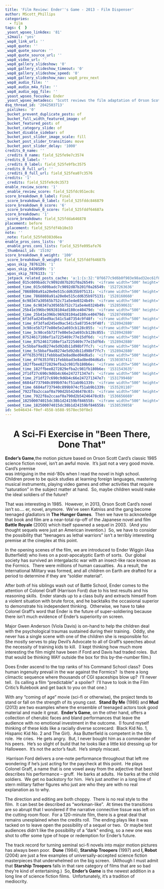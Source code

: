 ```yaml
---
title: 'Film Review: Ender''s Game - 2013 - Film Dispenser'
author: MScott_Phillips
categories:
  - film
tags: {  }
_yoast_wpseo_linkdex: '81'
_s2mail: 'yes'
_wap8_link_url: ''
_wap8_quote: ''
_wap8_quote_source: ''
_wap8_quote_source_url: ''
_wap8_video_url: ''
_wap8_gallery_slideshow: '0'
_wap8_gallery_slideshow_timeout: '0'
_wap8_gallery_slideshow_speed: '0'
_wap8_gallery_slideshow_nav: wap8_prev_next
_wap8_audio_file: ''
_wap8_audio_m4a_file: ''
_wap8_audio_ogg_file: ''
_yoast_wpseo_focuskw: Ender
_yoast_wpseo_metadesc: 'Scott reviews the film adaptation of Orson Scott Card''s classic science fiction novel, Ender''s Game.'
dsq_thread_id: '2042503713'
_pixlikes: '0'
_bucket_prevent_duplicate_posts: of
_bucket_full_width_featured_image: of
_bucket_featured_post: of
_bucket_category_slide: of
_bucket_disable_sidebar: of
_bucket_post_slider_image_scale: fill
_bucket_post_slider_transition: move
_bucket_post_slider_delay: '1000'
credits_0_name: ''
_credits_0_name: field_525fe9e7c3574
credits_0_label: ''
_credits_0_label: field_525fe9fbc3575
credits_0_full_url: ''
_credits_0_full_url: field_525fea07c3576
credits: '1'
_credits: field_525fe9c0c3573
enable_review_score: '1'
_enable_review_score: field_525fdc951ec8c
score_breakdown_0_label: Final
_score_breakdown_0_label: field_525fddc846879
score_breakdown_0_score: '6'
_score_breakdown_0_score: field_525fddf64687a
score_breakdown: '1'
_score_breakdown: field_525fdda646878
placement: before
_placement: field_525fdf4b10e33
note: ''
_note: field_525fe0383d6ea
enable_pros_cons_lists: '0'
_enable_pros_cons_lists: field_525fe095afe76
_thumbnail_id: '15192'
score_breakdown_0_weight: '100'
_score_breakdown_0_weight: field_525fddf64687b
_wpas_skip_7876120: '1'
_wpas_skip_6430509: '1'
_wpas_skip_7876133: '1'
_jetpack_related_posts_cache: 'a:1:{s:32:"8f6677c9d6b0f903e98ad32ec61f8deb";a:2:{s:7:"expires";i:1463177501;s:7:"payload";a:3:{i:0;a:1:{s:2:"id";i:8096;}i:1;a:1:{s:2:"id";i:14793;}i:2;a:1:{s:2:"id";i:1228;}}}}'
_oembed_015c609badc7c9092d87b201f0a26549: '<iframe width="500" height="281" src="https://www.youtube.com/embed/dkhBDhQ4OxM?feature=oembed" frameborder="0" allow="autoplay; encrypted-media" allowfullscreen></iframe>'
_oembed_time_015c609badc7c9092d87b201f0a26549: '1527263636'
_oembed_7868808a91a20e0e515cdd635b975131: '<iframe width="500" height="281" src="https://www.youtube.com/embed/PEZ2r1YGKSA?feature=oembed" frameborder="0" allow="autoplay; encrypted-media" allowfullscreen></iframe>'
_oembed_time_7868808a91a20e0e515cdd635b975131: '1528160660'
_oembed_6c98347a30565b752c71a5e4e0324b49: '<iframe width="500" height="281" src="https://www.youtube.com/embed/FhwktRDG_aQ?feature=oembed" frameborder="0" allow="autoplay; encrypted-media" allowfullscreen></iframe>'
_oembed_time_6c98347a30565b752c71a5e4e0324b49: '1528590631'
_oembed_25b41e396bc96928104ad180ce40479d: '<iframe width="500" height="281" src="https://www.youtube.com/embed/MFWF9dU5Zc0?feature=oembed" frameborder="0" allow="autoplay; encrypted-media" allowfullscreen></iframe>'
_oembed_time_25b41e396bc96928104ad180ce40479d: '1528749008'
_oembed_6f3dfad245ed9ac541c5a87354c9f48f: '<iframe width="500" height="281" src="https://www.youtube.com/embed/rTMINaybeyE?feature=oembed" frameborder="0" allow="autoplay; encrypted-media" allowfullscreen></iframe>'
_oembed_time_6f3dfad245ed9ac541c5a87354c9f48f: '1528942880'
_oembed_3c98ce5b72f7e80e5e2a693cb128c055: '<iframe width="500" height="281" src="https://www.youtube.com/embed/j7RHHPN4gII?feature=oembed" frameborder="0" allow="autoplay; encrypted-media" allowfullscreen></iframe>'
_oembed_time_3c98ce5b72f7e80e5e2a693cb128c055: '1528942880'
_oembed_87524617108ef1a7225469c77e15df6d: '<iframe width="500" height="281" src="https://www.youtube.com/embed/bP8vCXPo-BA?feature=oembed" frameborder="0" allow="autoplay; encrypted-media" allowfullscreen></iframe>'
_oembed_time_87524617108ef1a7225469c77e15df6d: '1528942880'
_oembed_5c5bbaf9ad8274e5d92db11d98bf7fc7: '<iframe width="500" height="281" src="https://www.youtube.com/embed/yqAS2lPISa8?feature=oembed" frameborder="0" allow="autoplay; encrypted-media" allowfullscreen></iframe>'
_oembed_time_5c5bbaf9ad8274e5d92db11d98bf7fc7: '1528942880'
_oembed_4ff6353f011febbbad3e8ad8ed04d6a5: '<iframe width="500" height="281" src="https://www.youtube.com/embed/HikYI0jIAwU?feature=oembed" frameborder="0" allow="autoplay; encrypted-media" allowfullscreen></iframe>'
_oembed_time_4ff6353f011febbbad3e8ad8ed04d6a5: '1530307411'
_oembed_182ffbee8272829efba2c981fb180b6e: '<iframe width="500" height="281" src="https://www.youtube.com/embed/Seg_yBYPjG4?feature=oembed" frameborder="0" allow="autoplay; encrypted-media" allowfullscreen></iframe>'
_oembed_time_182ffbee8272829efba2c981fb180b6e: '1531543635'
_oembed_2f1df27c690c9d6b4c66e247271347e7: '<iframe width="500" height="281" src="https://www.youtube.com/embed/9XxLHyzsB_Q?feature=oembed" frameborder="0" allow="autoplay; encrypted-media" allowfullscreen></iframe>'
_oembed_time_2f1df27c690c9d6b4c66e247271347e7: '1531799460'
_oembed_6684af737940c899b974cf51ab9b1339: '<iframe width="500" height="281" src="https://www.youtube.com/embed/gp-8oB53P7k?feature=oembed" frameborder="0" allow="autoplay; encrypted-media" allowfullscreen></iframe>'
_oembed_time_6684af737940c899b974cf51ab9b1339: '1535201107'
_oembed_7922f8a2ccaaf0a790d2b54246478c03: '<iframe width="500" height="281" src="https://www.youtube.com/embed/AWvUNABT8sg?feature=oembed" frameborder="0" allow="autoplay; encrypted-media" allowfullscreen></iframe>'
_oembed_time_7922f8a2ccaaf0a790d2b54246478c03: '1536656669'
_oembed_182500074015dc38b1d24159bf846558: '<iframe width="500" height="281" src="https://www.youtube.com/embed/USPd0vX2sdc?feature=oembed" frameborder="0" allow="autoplay; encrypted-media" allowfullscreen></iframe>'
_oembed_time_182500074015dc38b1d24159bf846558: '1538539058'
id: 5e046434-f0ef-4558-b588-9578ec50f8e3
---
```

<h1 style="text-align: center;">A Sci-Fi Exercise in "Been There, Done That"</h1>
<p><b>Ender’s Game</b>,the motion picture based on Orson Scott Card’s classic 1985 science fiction novel, isn’t an awful movie.  It’s just not a very good movie.  Card’s premise<br />
was intriguing in the mid-‘80s when I read the novel in high school.  Children prove to be quick studies at learning foreign languages, mastering musical instruments, playing video games and other activities that require “saturation” in the subject matter at hand.  So, maybe children would make the ideal soldiers of the future?</p>
<div>
<div dir="ltr" style="text-align: center;">
<p style="text-align: left;">That was interesting in 1985.  However, in 2013, Orson Scott Card’s novel isn’t so…. er, novel, anymore.  We’ve seen Katniss and the gang become teenaged gladiators in <b>The Hunger Games</b>.  Then we have to acknowledge that book and film are a near-total rip-off of the Japanese novel and film <b>Battle Royale</b> (2000) which itself spawned a sequel in 2003.  (And you thought sequels were just an American invention.)  So, we have to consider the possibility that “teenagers as lethal warriors” isn’t a terribly interesting premise at the cineplex at this point.</p>
<p style="text-align: left;">In the opening scenes of the film, we are introduced to Ender Wiggin (Asa Butterfield) who lives on a post-apocalyptic Earth of sorts.  Our global society has survived an intergalactic war with an insect-like race known as the Formics.  There were millions of human casualties.  As a result, the International Military was formed, and all children on Earth are drafted for a period to determine if they are “soldier material”.</p>
<p style="text-align: left;">After both of his siblings wash out of Battle School, Ender comes to the attention of Colonel Graff (Harrison Ford) due to his test results and his reasoning skills.  Ender stands up to a class bully and extracts himself from a violent situation with brute force, and he backtalks the occasional superior to demonstrate his independent thinking.  Otherwise, we have to take Colonel Graff’s word that Ender is the future of super-soldiering because there isn’t much evidence of Ender’s superiority on screen.</p>
<p style="text-align: left;">Major Gwen Anderson (Viola Davis) is on-hand to help the children deal with the psychological traumas sustained during their training.  Oddly, she never has a single scene with one of the children she is responsible for.  She mostly serves to play Devil’s Advocate to all of Graff’s speeches about the necessity of training kids to kill.  (I kept thinking how much more interesting the film might have been if Ford and Davis had traded roles.  But that would be thinking WAY outside the box for this by-the-number film.)</p>
<p style="text-align: left;">Does Ender ascend to the top ranks of his Command School class?  Does human ingenuity prevail in the war against the Formics?  Is there a long climactic sequence where thousands of CGI spaceships blow up?  I’ll never tell.  (Is calling a film “predictable” a spoiler?  I’ll have to look in the Film Critic’s Rulebook and get back to you on that one.)</p>
<p style="text-align: left;">With any “coming of age” movie (sci-fi or otherwise), the project tends to stand or fall on the strength of its young cast.  <b>Stand By Me</b> (1986) and <b>Mud</b> (2013) are two examples where the ensemble of teenaged actors took good material and made it great.  <b>Ender’s Game</b>, on the other hand, offers a collection of cherubic faces and bland performances that leave the audience with no emotional investment in the outcome.  (I found myself thinking of these kids like a racially diverse scorecard:  Black Kid No. 1, Hispanic Kid No. 2 and The Girl).  Asa Butterfield is competent in the title role.  He cries.  He gets angry.  But, I never bought him as a commander of his peers.  He’s so slight of build that he looks like a little kid dressing up for Halloween.  It’s not the actor’s fault.  He’s simply miscast.</p>
<p style="text-align: left;"> Harrison Ford delivers a one-note performance throughout that left me wondering if he’s just acting for the paycheck at this point.  He plays Colonel Graff, a name that is one vowel away from the adjective that best describes his performance – gruff.  He barks at adults.  He barks at the child soldiers.  We get no backstory for him.  He’s just another in a long line of stern military father figures who just are who they are with no real explanation as to why.</p>
<p style="text-align: left;">The direction and editing are both choppy.  There is no real style to the film.  It can best be described as “workman-like”.  At times the transitions are so abrupt that I wondered if the narrative connective tissue was left on the cutting room floor.  For a 120-minute film, there is a great deal that remains unexplained when the credits roll.  The ending plays like it was tacked on to leave open the possibility of a sequel or two.  Or maybe test audiences didn’t like the possibility of a “dark” ending, so a new one was shot to offer some type of hope or redemption for Ender’s future.</p>
<p style="text-align: left;">The track record for turning seminal sci-fi novels into major motion pictures has always been poor.  <b>Dune</b> (1984), <b>Starship Troopers</b> (1997) and <b>I, Robot</b> (2004) are just a few examples of universally-accepted science fiction masterpieces that underwhelmed on the big screen.  (Although I must admit that <b>Starship Troopers</b> falls in that rare category of films that are so bad they’re kind of entertaining.)  So, <b>Ender’s Game</b> is the newest addition in a long line of science fiction films.  Unfortunately, it’s a tradition of mediocrity.<b> </b></p>
</div>
</div>
